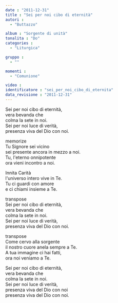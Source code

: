 ```yaml
---
date : "2011-12-31"
title : "Sei per noi cibo di eternità"
autori : 
  - "Buttazzo"

album : "Sorgente di unità"
tonalita : "Do"
categories : 
  - "Liturgica"

gruppo : 
  - ""

momenti : 
  - "Comunione"

video : 
identificatore : "sei_per_noi_cibo_di_eternita"
data_revisione : "2011-12-31"
---
```

  
  
  
  
  
  
  
  
  
Sei per noi cibo di eternità,  
vera bevanda che  
colma la sete in noi.  
Sei per noi luce di verità,  
presenza viva del Dio con noi.   
  
  
memorize  
Tu Signore sei vicino   
sei presente ancora in mezzo a noi.   
Tu, l'eterno onnipotente   
ora vieni incontro a noi.  
  
  
Innita Carità   
l'universo intero vive in Te.   
Tu ci guardi con amore   
e ci chiami insieme a Te.   
  
  
transpose  
Sei per noi cibo di eternità,  
vera bevanda che  
colma la sete in noi.  
Sei per noi luce di verità,  
presenza viva del Dio con noi.   
  
  
transpose  
Come cervo alla sorgente   
il nostro cuore anela sempre a Te.   
A tua immagine ci hai fatti,   
ora noi veniamo a Te.  
  
  
Sei per noi cibo di eternità,  
vera bevanda che  
colma la sete in noi.  
Sei per noi luce di verità,  
presenza viva del Dio con noi   
presenza viva del Dio con noi.   
  
  
  
  
  
